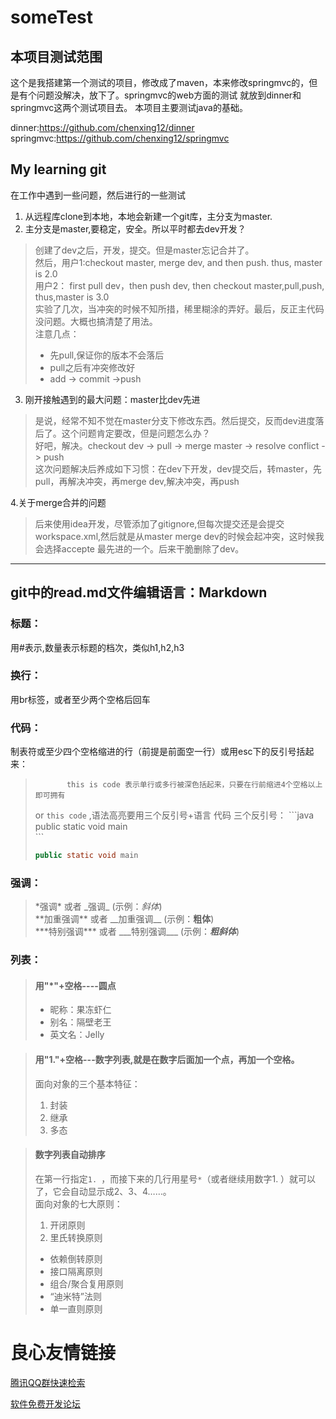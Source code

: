 # someTest
## 本项目测试范围
这个是我搭建第一个测试的项目，修改成了maven，本来修改springmvc的，但是有个问题没解决，放下了。springmvc的web方面的测试
就放到dinner和springmvc这两个测试项目去。
本项目主要测试java的基础。    

dinner:https://github.com/chenxing12/dinner
springmvc:https://github.com/chenxing12/springmvc

## My learning  git
在工作中遇到一些问题，然后进行的一些测试    
 1. 从远程库clone到本地，本地会新建一个git库，主分支为master.
 2. 主分支是master,要稳定，安全。所以平时都去dev开发？  
>创建了dev之后，开发，提交。但是master忘记合并了。   
>然后，用户1:checkout master, merge dev, and then  push. thus, master is 2.0    
>用户2： first pull dev，then push dev, then  checkout master,pull,push, thus,master is 3.0   
>实验了几次，当冲突的时候不知所措，稀里糊涂的弄好。最后，反正主代码没问题。大概也搞清楚了用法。    
>注意几点：  
> *  先pull,保证你的版本不会落后    
> *  pull之后有冲突修改好      
> *  add  -> commit ->push     
    
 3. 刚开接触遇到的最大问题：master比dev先进    
> 是说，经常不知不觉在master分支下修改东西。然后提交，反而dev进度落后了。这个问题肯定要改，但是问题怎么办？     
> 好吧，解决。checkout dev -> pull -> merge master -> resolve conflict -> push   
> 这次问题解决后养成如下习惯：在dev下开发，dev提交后，转master，先pull，再解决冲突，再merge dev,解决冲突，再push 

 4.关于merge合并的问题
 > 后来使用idea开发，尽管添加了gitignore,但每次提交还是会提交workspace.xml,然后就是从master merge dev的时候会起冲突，这时候我会选择accepte 最先进的一个。后来干脆删除了dev。
 
                     
 -------------------------------------
## git中的read.md文件编辑语言：Markdown    
###  **标题：** 
用\#表示,数量表示标题的档次，类似h1,h2,h3 
###  **换行：**
用br标签，或者至少两个空格后回车   
###  **代码：**
制表符或至少四个空格缩进的行（前提是前面空一行）或用esc下的反引号括起来：    
>
>            this is code 表示单行或多行被深色括起来，只要在行前缩进4个空格以上即可拥有
> or  `this code` ,语法高亮要用三个反引号+语言  代码  三个反引号： 
>  \`\`\`java    
> public static void main   
> \`\`\`
> ```java   
> public static void main
> ```    

###  **强调：** 
>\*强调\* 或者 \_强调\_ (示例：_斜体_)    
>\*\*加重强调\*\* 或者 \_\_加重强调\_\_ (示例：__粗体__)    
>\*\*\*特别强调\*\*\* 或者 \_\_\_特别强调\_\_\_ (示例：___粗斜体___)     

###  **列表：**      
>#### 用"*"+空格----圆点      
> * 昵称：果冻虾仁    
> * 别名：隔壁老王    
> * 英文名：Jelly    

> #### 用"1."+空格---数字列表,就是在数字后面加一个点，再加一个空格。
> 面向对象的三个基本特征：    
> 1. 封装    
> 2. 继承    
> 3. 多态    

> #### 数字列表自动排序
>在第一行指定`1. `，而接下来的几行用星号`*`（或者继续用数字1. ）就可以了，它会自动显示成2、3、4……。        
>面向对象的七大原则：   
>  1. 开闭原则   
>  1. 里氏转换原则   
>  * 依赖倒转原则   
>  * 接口隔离原则   
>  * 组合/聚合复用原则   
>  * “迪米特”法则   
>  * 单一直则原则    






 # 良心友情链接

[腾讯QQ群快速检索](http://u.720life.cn/s/8cf73f7c)

[软件免费开发论坛](http://u.720life.cn/s/bbb01dc0)